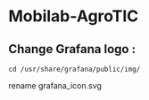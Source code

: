 # Mobilab-AgroTIC

## Change Grafana logo : 
```
cd /usr/share/grafana/public/img/
```
rename grafana_icon.svg
